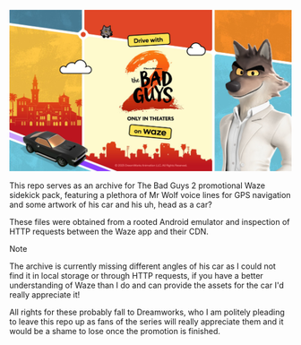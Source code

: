 ![](images/social-media-banner.jpeg)

This repo serves as an archive for The Bad Guys 2 promotional Waze sidekick pack, featuring a plethora of Mr Wolf voice lines for GPS navigation and some artwork of his car and his uh, head as a car?

These files were obtained from a rooted Android emulator and inspection of HTTP requests between the Waze app and their CDN.

> [!NOTE]
> The archive is currently missing different angles of his car as I could not find it in local storage or through HTTP requests, if you have a better understanding of Waze than I do and can provide the assets for the car I'd really appreciate it!

All rights for these probably fall to Dreamworks, who I am politely pleading to leave this repo up as fans of the series will really appreciate them and it would be a shame to lose once the promotion is finished.
